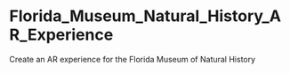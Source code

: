 # Florida_Museum_Natural_History_AR_Experience
Create an AR experience for the Florida Museum of Natural History
